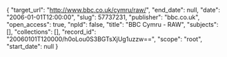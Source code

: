 {
  "target_url": "http://www.bbc.co.uk/cymru/raw/", 
  "end_date": null, 
  "date": "2006-01-01T12:00:00", 
  "slug": 57737231, 
  "publisher": "bbc.co.uk", 
  "open_access": true, 
  "npld": false, 
  "title": "BBC Cymru - RAW", 
  "subjects": [], 
  "collections": [], 
  "record_id": "20060101T120000/h0oLou0S3BGTsXjUg1uzzw==", 
  "scope": "root", 
  "start_date": null
}

